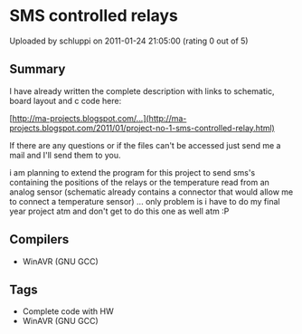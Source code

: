 # SMS controlled relays

Uploaded by schluppi on 2011-01-24 21:05:00 (rating 0 out of 5)

## Summary

I have already written the complete description with links to schematic, board layout and c code here:


[http://ma-projects.blogspot.com/...](http://ma-projects.blogspot.com/2011/01/project-no-1-sms-controlled-relay.html)


If there are any questions or if the files can't be accessed just send me a mail and I'll send them to you.


i am planning to extend the program for this project to send sms's containing the positions of the relays or the temperature read from an analog sensor (schematic already contains a connector that would allow me to connect a temperature sensor) ... only problem is i have to do my final year project atm and don't get to do this one as well atm :P

## Compilers

- WinAVR (GNU GCC)

## Tags

- Complete code with HW
- WinAVR (GNU GCC)
